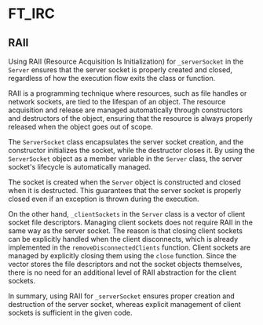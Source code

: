 

#       FT_IRC

## RAII

Using RAII (Resource Acquisition Is Initialization) for `_serverSocket` in the
`Server` ensures that the server socket is properly created and closed,
regardless of how the execution flow exits the class or function.

RAII is a programming technique where resources, such as file handles or network
sockets, are tied to the lifespan of an object. The resource acquisition and
release are managed automatically through constructors and destructors of the
object, ensuring that the resource is always properly released when the object
goes out of scope.

The `ServerSocket` class encapsulates the server socket creation, and the
constructor initializes the socket, while the destructor closes it. By using the
`ServerSocket` object as a member variable in the `Server` class, the server
socket's lifecycle is automatically managed.

The socket is created when the `Server` object is constructed and closed when it
is destructed. This guarantees that the server socket is properly closed even if
an exception is thrown during the execution.

On the other hand, `_clientSockets` in the `Server` class is a vector of client
socket file descriptors. Managing client sockets does not require RAII in the
same way as the server socket. The reason is that closing client sockets can be
explicitly handled when the client disconnects, which is already implemented in
the `removeDisconnectedClients` function. Client sockets are managed by
explicitly closing them using the `close` function. Since the vector stores the
file descriptors and not the socket objects themselves, there is no need for an
additional level of RAII abstraction for the client sockets.

In summary, using RAII for `_serverSocket` ensures proper creation and
destruction of the server socket, whereas explicit management of client sockets
is sufficient in the given code.

